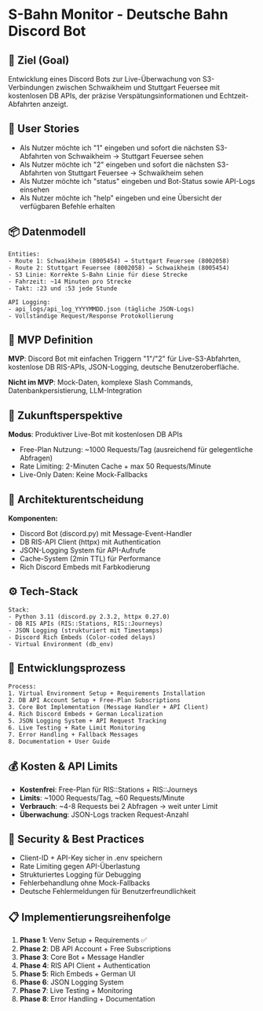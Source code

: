 # S-Bahn Monitor - Deutsche Bahn Discord Bot

## 🎯 Ziel (Goal)
Entwicklung eines Discord Bots zur Live-Überwachung von S3-Verbindungen zwischen Schwaikheim und Stuttgart Feuersee mit kostenlosen DB APIs, der präzise Verspätungsinformationen und Echtzeit-Abfahrten anzeigt.

## 👤 User Stories
- Als Nutzer möchte ich "1" eingeben und sofort die nächsten S3-Abfahrten von Schwaikheim → Stuttgart Feuersee sehen
- Als Nutzer möchte ich "2" eingeben und sofort die nächsten S3-Abfahrten von Stuttgart Feuersee → Schwaikheim sehen  
- Als Nutzer möchte ich "status" eingeben und Bot-Status sowie API-Logs einsehen
- Als Nutzer möchte ich "help" eingeben und eine Übersicht der verfügbaren Befehle erhalten

## 📦 Datenmodell
```
Entities: 
- Route 1: Schwaikheim (8005454) → Stuttgart Feuersee (8002058)
- Route 2: Stuttgart Feuersee (8002058) → Schwaikheim (8005454)
- S3 Linie: Korrekte S-Bahn Linie für diese Strecke
- Fahrzeit: ~14 Minuten pro Strecke
- Takt: :23 und :53 jede Stunde

API Logging:
- api_logs/api_log_YYYYMMDD.json (tägliche JSON-Logs)
- Vollständige Request/Response Protokollierung
```

## 🔪 MVP Definition
**MVP**: Discord Bot mit einfachen Triggern "1"/"2" für Live-S3-Abfahrten, kostenlose DB RIS-APIs, JSON-Logging, deutsche Benutzeroberfläche.

**Nicht im MVP**: Mock-Daten, komplexe Slash Commands, Datenbankpersistierung, LLM-Integration

## 🔭 Zukunftsperspektive
**Modus**: Produktiver Live-Bot mit kostenlosen DB APIs
- Free-Plan Nutzung: ~1000 Requests/Tag (ausreichend für gelegentliche Abfragen)
- Rate Limiting: 2-Minuten Cache + max 50 Requests/Minute
- Live-Only Daten: Keine Mock-Fallbacks

## 🧱 Architekturentscheidung
**Komponenten:**
- Discord Bot (discord.py) mit Message-Event-Handler
- DB RIS-API Client (httpx) mit Authentication
- JSON-Logging System für API-Aufrufe
- Cache-System (2min TTL) für Performance
- Rich Discord Embeds mit Farbkodierung

## ⚙️ Tech-Stack
```
Stack: 
- Python 3.11 (discord.py 2.3.2, httpx 0.27.0)
- DB RIS APIs (RIS::Stations, RIS::Journeys)  
- JSON Logging (strukturiert mit Timestamps)
- Discord Rich Embeds (Color-coded delays)
- Virtual Environment (db_env)
```

## 🚀 Entwicklungsprozess
```
Process:
1. Virtual Environment Setup + Requirements Installation
2. DB API Account Setup + Free-Plan Subscriptions  
3. Core Bot Implementation (Message Handler + API Client)
4. Rich Discord Embeds + German Localization
5. JSON Logging System + API Request Tracking
6. Live Testing + Rate Limit Monitoring
7. Error Handling + Fallback Messages
8. Documentation + User Guide
```

## 💰 Kosten & API Limits
- **Kostenfrei**: Free-Plan für RIS::Stations + RIS::Journeys
- **Limits**: ~1000 Requests/Tag, ~60 Requests/Minute  
- **Verbrauch**: ~4-8 Requests bei 2 Abfragen → weit unter Limit
- **Überwachung**: JSON-Logs tracken Request-Anzahl

## 🔐 Security & Best Practices
- Client-ID + API-Key sicher in .env speichern
- Rate Limiting gegen API-Überlastung
- Strukturiertes Logging für Debugging
- Fehlerbehandlung ohne Mock-Fallbacks
- Deutsche Fehlermeldungen für Benutzerfreundlichkeit

## 📋 Implementierungsreihenfolge
1. **Phase 1**: Venv Setup + Requirements ✅
2. **Phase 2**: DB API Account + Free Subscriptions  
3. **Phase 3**: Core Bot + Message Handler
4. **Phase 4**: RIS API Client + Authentication
5. **Phase 5**: Rich Embeds + German UI
6. **Phase 6**: JSON Logging System  
7. **Phase 7**: Live Testing + Monitoring
8. **Phase 8**: Error Handling + Documentation 